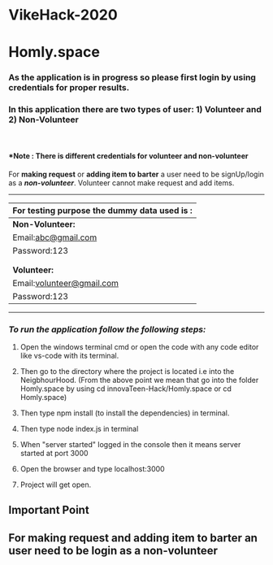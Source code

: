 # VikeHack-2020

<h1>Homly.space</h1>
<h3>As the application is in progress so please first login by using credentials for proper results.</h3>
<h3>In this application there are two types of user: 1) Volunteer and 2) Non-Volunteer</h3>
<br>
<h4>*Note : There is different credentials for volunteer and non-volunteer</h4>

<p>For <b>making request</b> or <b>adding item to barter</b> a user need to be signUp/login as a <b><i>non-volunteer</i></b>.
Volunteer cannot make request and add items.
</p>
<hr>

| For testing purpose the dummy data used is :|
|---------------------------------------------|
|           <b>Non-Volunteer:</b>             |
| Email:abc@gmail.com                         |  
| Password:123                                |
|                                             |
|                                             |
|           <b>Volunteer:</b>                 |
| Email:volunteer@gmail.com                   |
| Password:123                                |


<hr>


<h3><i>To run the application follow the following steps:</i></h3>

1. Open the windows terminal cmd or open the code with any code editor like vs-code with its terminal.

2. Then go to the directory where the project is located i.e into the NeigbhourHood.
(From the above point we mean that go into the folder Homly.space by using cd innovaTeen-Hack/Homly.space or cd Homly.space)

3. Then type npm install (to install the dependencies) in terminal.
4. Then type node index.js in terminal
5. When "server started" logged in the console then it means server started at port 3000
6. Open the browser and type localhost:3000
7. Project will get open.

<h2>Important Point</h2>
<h2>For making request and adding item to barter an user need to be login as a non-volunteer</h2>







